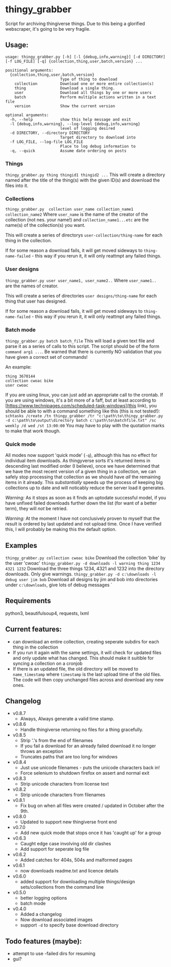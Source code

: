 # thingy_grabber
Script for archiving thingiverse things. Due to this being a glorified webscraper, it's going to be very fragile.

## Usage:
````
usage: thingy_grabber.py [-h] [-l {debug,info,warning}] [-d DIRECTORY] [-f LOG_FILE] [-q] {collection,thing,user,batch,version} ...

positional arguments:
  {collection,thing,user,batch,version}
                        Type of thing to download
    collection          Download one or more entire collection(s)
    thing               Download a single thing.
    user                Download all things by one or more users
    batch               Perform multiple actions written in a text file
    version             Show the current version

optional arguments:
  -h, --help            show this help message and exit
  -l {debug,info,warning}, --log-level {debug,info,warning}
                        level of logging desired
  -d DIRECTORY, --directory DIRECTORY
                        Target directory to download into
  -f LOG_FILE, --log-file LOG_FILE
                        Place to log debug information to
  -q, --quick           Assume date ordering on posts
````

### Things
`thingy_grabber.py thing thingid1 thingid2 ...`
This will create a directory named after the title of the thing(s) with the given ID(s) and download the files into it.

### Collections
`thingy_grabber.py  collection user_name collection_name1 collection_name2`
Where `user_name` is the name of the creator of the collection (not nes. your name!) and `collection_name1...etc` are the name(s) of the collection(s) you want.

This will create a series of directorys `user-collection/thing-name` for each thing in the collection.

If for some reason a download fails, it will get moved sideways to `thing-name-failed` - this way if you rerun it, it will only reattmpt any failed things.

### User designs
`thingy_grabber.py user user_name1, user_name2..`
Where `user_name1.. ` are the names of creator.

This will create a series of directories `user designs/thing-name` for each thing that user has designed.

If for some reason a download fails, it will get moved sideways to `thing-name-failed` - this way if you rerun it, it will only reattmpt any failed things.

### Batch mode
`thingy_grabber.py batch batch_file`
This will load a given text file and parse it as a series of calls to this script. The script should be of the form `command arg1 ...`.
Be warned that there is currently NO validation that you have given a correct set of commands!

An example:
````
thing 3670144
collection cwoac bike
user cwoac
````

If you are using linux, you can just add an appropriate call to the crontab. If you are using windows, it's a bit more of a faff, but at least according to [https://www.technipages.com/scheduled-task-windows](this link), you should be able to with a command something like this (this is not tested!): `schtasks /create /tn thingy_grabber /tr "c:\path\to\thingy_grabber.py -d c:\path\to\output\directory batch c:\path\to\batchfile.txt" /sc weekly /d wed /st 13:00:00`
You may have to play with the quotation marks to make that work though.

### Quick mode
All modes now support 'quick mode' (`-q`), although this has no effect for individual item downloads. As thingyverse sorts it's returned items in descending last modified order (I believe), once we have determined that we have the most recent version of a given thing in a collection, we can safely stop processing that collection as we should have _all_ the remaining items in it already. This _substantially_ speeds up the process of keeping big collections up to date and will noticably reduce the server load it generates.

*Warning:* As it stops as soon as it finds an uptodate successful model, if you have unfixed failed downloads further down the list (for want of a better term), they will _not_ be retried.

*Warning:* At the moment I have not conclusively proven to myself that the result is ordered by last updated and not upload time. Once I have verified this, I will probably be making this the default option.

## Examples
`thingy_grabber.py collection cwoac bike`
Download the collection 'bike' by the user 'cwoac'
`thingy_grabber.py -d downloads -l warning thing 1234 4321 1232`
Download the three things 1234, 4321 and 1232 into the directory downloads. Only give warnings.
`thingy_grabber.py -d c:\downloads -l debug user jim bob`
Download all designs by jim and bob into directories under `c:\downloads`, give lots of debug messages
`

## Requirements
python3, beautifulsoup4, requests, lxml

## Current features:
- can download an entire collection, creating seperate subdirs for each thing in the collection
- If you run it again with the same settings, it will check for updated files and only update what has changed. This should make it suitible for syncing a collection on a cronjob
- If there is an updated file, the old directory will be moved to `name_timestamp` where `timestamp` is the last upload time of the old files. The code will then copy unchanged files across and download any new ones.

## Changelog
* v0.8.7
  - Always, Always generate a valid time stamp.
* v0.8.6
  - Handle thingiverse returning no files for a thing gracefully.
* v0.8.5
  - Strip '.'s from the end of filenames
  - If you fail a download for an already failed download it no longer throws an exception
  - Truncates paths that are too long for windows
* v0.8.4
  - Just use unicode filenames - puts the unicode characters back in!
  - Force selenium to shutdown firefox on assert and normal exit
* v0.8.3
  - Strip unicode characters from license text
* v0.8.2
  - Strip unicode characters from filenames
* v0.8.1
  - Fix bug on when all files were created / updated in October after the 9th.
* v0.8.0
  - Updated to support new thingiverse front end
* v0.7.0
  - Add new quick mode that stops once it has 'caught up' for a group
* v0.6.3
  - Caught edge case involving old dir clashes
  - Add support for seperate log file
* v0.6.2
  - Added catches for 404s, 504s and malformed pages
* v0.6.1
  - now downloads readme.txt and licence details
* v0.6.0
  - added support for downloading multiple things/design sets/collections from the command line
* v0.5.0
  - better logging options
  - batch mode
* v0.4.0
  - Added a changelog
  - Now download associated images
  - support `-d` to specify base download directory 

## Todo features (maybe):
- attempt to use -failed dirs for resuming
- gui?

